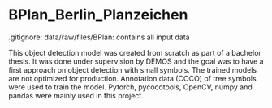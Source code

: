 # BPlan_Berlin_Planzeichen
 
.gitignore:
data/raw/files/BPlan: contains all input data

This object detection model was created from scratch as part of a bachelor thesis.
It was done under supervision by DEMOS and the goal was to have a first approach on object detection with small symbols.
The trained models are not optimized for production.
Annotation data (COCO) of tree symbols were used to train the model.
Pytorch, pycocotools, OpenCV, numpy and pandas were mainly used in this project.

